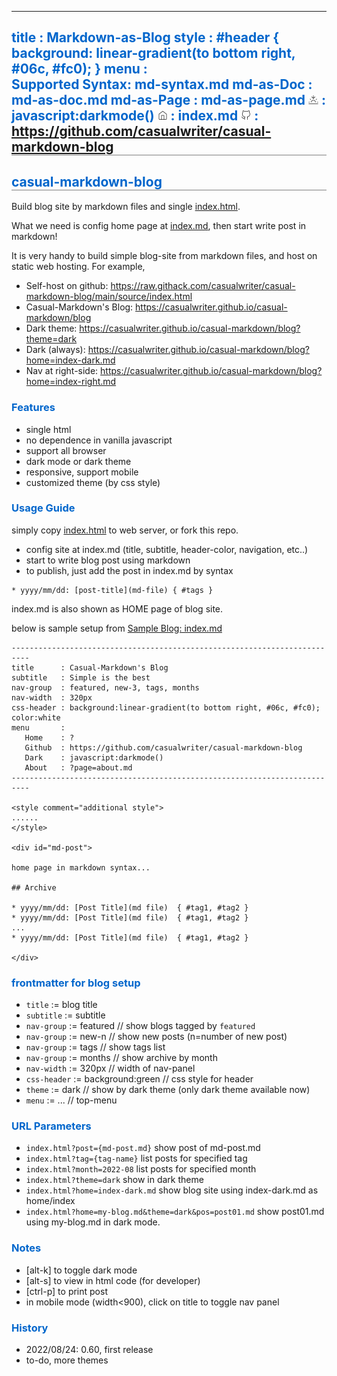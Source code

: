 -----------------------------------------------------------------------------
title   : Markdown-as-Blog
style   : #header { background: linear-gradient(to bottom right, #06c, #fc0); }
menu    :    
  Supported Syntax: md-syntax.md
  md-as-Doc       : md-as-doc.md
  md-as-Page      : md-as-page.md
  <img src='sunset.svg' width=16>  : javascript:darkmode()
  <img src='home.svg' width=16>    : index.md
  <img src='github.svg' width=16>  : https://github.com/casualwriter/casual-markdown-blog
-----------------------------------------------------------------------------
<style>
  .markdown   { max-width:900px; margin:auto }
  #header     { background: linear-gradient(to bottom right, #06c, #fc0) } 
  #left-panel { background: linear-gradient(to bottom right, #eee, #888) }  
  h1, h2      { border-bottom:1px solid grey }
  h2, h3, h4  { color:#06c }  
</style>

## casual-markdown-blog

Build blog site by markdown files and single [index.html](source/index.html). 

What we need is config home page at [index.md](https://raw.githubusercontent.com/casualwriter/casual-markdown-blog/main/source/index.md), then start write post in markdown!

It is very handy to build simple blog-site from markdown files, and host on static web hosting. For example, 

* Self-host on github: https://raw.githack.com/casualwriter/casual-markdown-blog/main/source/index.html
* Casual-Markdown's Blog: https://casualwriter.github.io/casual-markdown/blog
* Dark theme: https://casualwriter.github.io/casual-markdown/blog?theme=dark
* Dark (always): https://casualwriter.github.io/casual-markdown/blog?home=index-dark.md
* Nav at right-side: https://casualwriter.github.io/casual-markdown/blog?home=index-right.md 

### Features

* single html
* no dependence in vanilla javascript
* support all browser
* dark mode or dark theme
* responsive, support mobile
* customized theme (by css style)

### Usage Guide

simply copy [index.html](https://github.com/casualwriter/casual-markdown-page/blob/main/source/index.html) to web server, or fork this repo. 

* config site at index.md (title, subtitle, header-color, navigation, etc..)
* start to write blog post using markdown
* to publish, just add the post in index.md by syntax 

~~~
* yyyy/mm/dd: [post-title](md-file) { #tags }
~~~

index.md is also shown as HOME page of blog site. 

below is sample setup from [Sample Blog: index.md](https://raw.githubusercontent.com/casualwriter/casual-markdown-blog/main/source/index.md)

~~~  
--------------------------------------------------------------------------
title      : Casual-Markdown's Blog 
subtitle   : Simple is the best
nav-group  : featured, new-3, tags, months
nav-width  : 320px
css-header : background:linear-gradient(to bottom right, #06c, #fc0); color:white
menu       : 
   Home    : ?
   Github  : https://github.com/casualwriter/casual-markdown-blog
   Dark    : javascript:darkmode()
   About   : ?page=about.md
--------------------------------------------------------------------------

<style comment="additional style">
......
</style>

<div id="md-post">

home page in markdown syntax...

## Archive

* yyyy/mm/dd: [Post Title](md file)  { #tag1, #tag2 }
* yyyy/mm/dd: [Post Title](md file)  { #tag1, #tag2 }
...
* yyyy/mm/dd: [Post Title](md file)  { #tag1, #tag2 }

</div>
~~~ 

### frontmatter for blog setup

* `title` := blog title
* `subtitle` := subtitle
* `nav-group` := featured // show blogs tagged by `featured`
* `nav-group` := new-n    // show new posts (n=number of new post)
* `nav-group` := tags     // show tags list
* `nav-group` := months   // show archive by month
* `nav-width` := 320px    // width of nav-panel
* `css-header` := background:green   // css style for header
* `theme` := dark        // show by dark theme (only dark theme available now)
* `menu` :=  ...         // top-menu 

### URL Parameters

* `index.html?post={md-post.md}`  show post of md-post.md 
* `index.html?tag={tag-name}`  list posts for specified tag
* `index.html?month=2022-08`  list posts for specified month
* `index.html?theme=dark`  show in dark theme
* `index.html?home=index-dark.md`  show blog site using index-dark.md as home/index
* `index.html?home=my-blog.md&theme=dark&pos=post01.md` show post01.md using my-blog.md in dark mode.

### Notes

* [alt-k] to toggle dark mode
* [alt-s] to view in html code (for developer)
* [ctrl-p] to print post
* in mobile mode (width<900), click on title to toggle nav panel

### History

* 2022/08/24: 0.60, first release
* to-do, more themes
